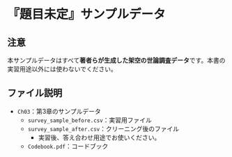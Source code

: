 # 『題目未定』サンプルデータ

## 注意

本サンプルデータはすべて**著者らが生成した架空の世論調査データ**です。本書の実習用途以外には使わないでください。

## ファイル説明

- `Ch03`：第3章のサンプルデータ
   - `survey_sample_before.csv`：実習用ファイル
   - `survey_sample_after.csv`：クリーニング後のファイル
      - 実習後、答え合わせ用途でお使いください。
   - `Codebook.pdf`：コードブック